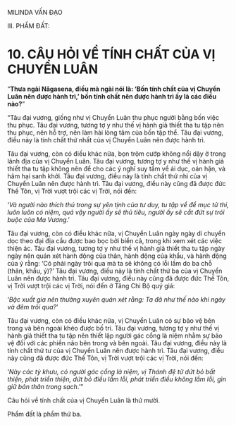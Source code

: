 MILINDA VẤN ĐẠO

III. PHẨM ĐẤT:

# 10. CÂU HỎI VỀ TÍNH CHẤT CỦA VỊ CHUYỂN LUÂN

“**Thưa ngài Nāgasena, điều mà ngài nói là: ‘Bốn tính chất của vị Chuyển Luân nên được hành trì,’ bốn tính chất nên được hành trì ấy là các điều nào?**”

“Tâu đại vương, giống như vị Chuyển Luân thu phục người bằng bốn việc thu phục. Tâu đại vương, tương tợ y như thế vị hành giả thiết tha tu tập nên thu phục, nên hỗ trợ, nên làm hài lòng tâm của bốn tập thể. Tâu đại vương, điều này là tính chất thứ nhất của vị Chuyển Luân nên được hành trì.

Tâu đại vương, còn có điều khác nữa, bọn trộm cướp không nổi dậy ở trong lãnh địa của vị Chuyển Luân. Tâu đại vương, tương tợ y như thế vị hành giả thiết tha tu tập không nên để cho các ý nghĩ suy tầm về ái dục, oán hận, và hãm hại sanh khởi. Tâu đại vương, điều này là tính chất thứ nhì của vị Chuyển Luân nên được hành trì. Tâu đại vương, điều này cũng đã được đức Thế Tôn, vị Trời vượt trội các vị Trời, nói đến:

‘_Và người nào thích thú trong sự yên tịnh của tư duy, tu tập về đề mục tử thi, luôn luôn có niệm, quả vậy người ấy sẽ thủ tiêu, người ấy sẽ cắt đứt sự trói buộc của Ma Vương_.’

Tâu đại vương, còn có điều khác nữa, vị Chuyển Luân ngày ngày di chuyển dọc theo đại địa cầu được bao bọc bởi biển cả, trong khi xem xét các việc thiện ác. Tâu đại vương, tương tợ y như thế vị hành giả thiết tha tu tập ngày ngày nên quán xét hành động của thân, hành động của khẩu, và hành động của ý rằng: ‘Có phải ngày trôi qua mà ta sẽ không có lỗi lầm do ba chỗ (thân, khẩu, ý)?’ Tâu đại vương, điều này là tính chất thứ ba của vị Chuyển Luân nên được hành trì. Tâu đại vương, điều này cũng đã được đức Thế Tôn, vị Trời vượt trội các vị Trời, nói đến ở Tăng Chi Bộ quý giá:

‘_Bậc xuất gia nên thường xuyên quán xét rằng: Ta đã như thế nào khi ngày và đêm trôi qua?_’

Tâu đại vương, còn có điều khác nữa, vị Chuyển Luân có sự bảo vệ bên trong và bên ngoài khéo được bố trí. Tâu đại vương, tương tợ y như thế vị hành giả thiết tha tu tập nên thiết lập người gác cổng là niệm nhằm sự bảo vệ đối với các phiền não bên trong và bên ngoài. Tâu đại vương, điều này là tính chất thứ tư của vị Chuyển Luân nên được hành trì. Tâu đại vương, điều này cũng đã được đức Thế Tôn, vị Trời vượt trội các vị Trời, nói đến:

‘_Này các tỳ khưu, có người gác cổng là niệm, vị Thánh đệ tử dứt bỏ bất thiện, phát triển thiện, dứt bỏ điều lầm lỗi, phát triển điều không lầm lỗi, gìn giữ bản thân trong sạch_.’”

Câu hỏi về tính chất của vị Chuyển Luân là thứ mười.

Phẩm đất là phẩm thứ ba.
